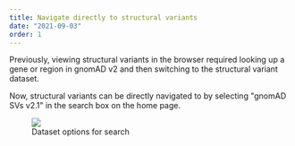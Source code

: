 ```yaml
---
title: Navigate directly to structural variants
date: "2021-09-03"
order: 1
---
```


Previously, viewing structural variants in the browser required looking up a gene or region in gnomAD v2 and then switching to the structural variant dataset.

Now, structural variants can be directly navigated to by selecting "gnomAD SVs v2.1" in the search box on the home page.

<!-- end_excerpt -->

<figure>
   <img src="../images/2021/09/navigate-to-structural-variants.png" />
   <figcaption>Dataset options for search</figcaption>
</figure>
